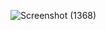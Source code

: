 
![Screenshot (1368)](https://user-images.githubusercontent.com/86683029/139924077-896be767-9a2f-45c8-824d-acb31060548d.png)
